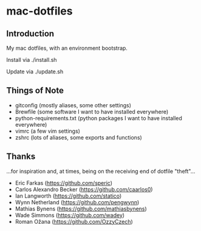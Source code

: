 # mac-dotfiles

## Introduction

My mac dotfiles, with an environment bootstrap. 

Install via ./install.sh

Update via ./update.sh

## Things of Note

* gitconfig (mostly aliases, some other settings)
* Brewfile (some software I want to have installed everywhere)
* python-requirements.txt (python packages I want to have installed everywhere)
* vimrc (a few vim settings)
* zshrc (lots of aliases, some exports and functions)

## Thanks

...for inspiration and, at times, being on the receiving end of dotfile "theft"...

* Eric Farkas (https://github.com/speric)
* Carlos Alexandro Becker (https://github.com/caarlos0)
* Ian Langworth (https://github.com/statico)
* Wynn Netherland (https://github.com/pengwynn)
* Mathias Bynens (https://github.com/mathiasbynens)
* Wade Simmons (https://github.com/wadey)
* Roman Ožana (https://github.com/OzzyCzech)
